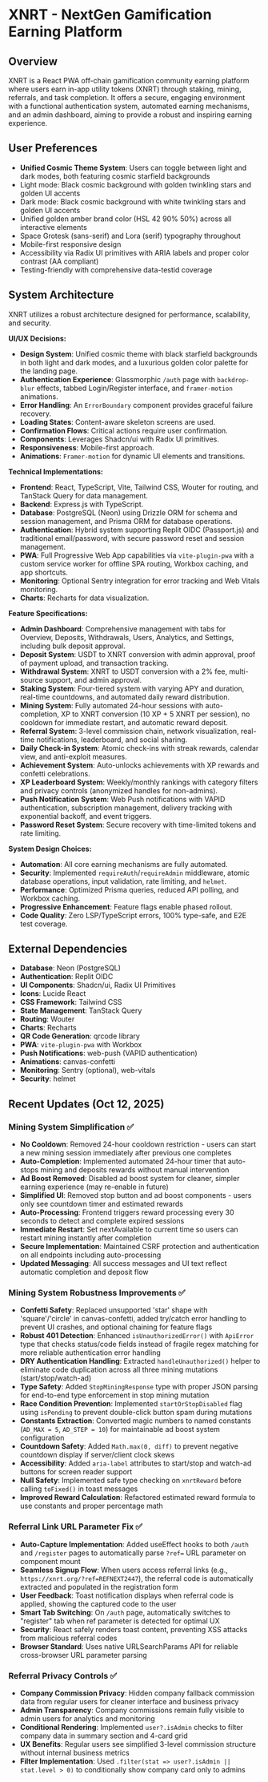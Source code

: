 # XNRT - NextGen Gamification Earning Platform

## Overview
XNRT is a React PWA off-chain gamification community earning platform where users earn in-app utility tokens (XNRT) through staking, mining, referrals, and task completion. It offers a secure, engaging environment with a functional authentication system, automated earning mechanisms, and an admin dashboard, aiming to provide a robust and inspiring earning experience.

## User Preferences
- **Unified Cosmic Theme System**: Users can toggle between light and dark modes, both featuring cosmic starfield backgrounds
- Light mode: Black cosmic background with golden twinkling stars and golden UI accents
- Dark mode: Black cosmic background with white twinkling stars and golden UI accents
- Unified golden amber brand color (HSL 42 90% 50%) across all interactive elements
- Space Grotesk (sans-serif) and Lora (serif) typography throughout
- Mobile-first responsive design
- Accessibility via Radix UI primitives with ARIA labels and proper color contrast (AA compliant)
- Testing-friendly with comprehensive data-testid coverage

## System Architecture
XNRT utilizes a robust architecture designed for performance, scalability, and security.

**UI/UX Decisions:**
- **Design System**: Unified cosmic theme with black starfield backgrounds in both light and dark modes, and a luxurious golden color palette for the landing page.
- **Authentication Experience**: Glassmorphic `/auth` page with `backdrop-blur` effects, tabbed Login/Register interface, and `framer-motion` animations.
- **Error Handling**: An `ErrorBoundary` component provides graceful failure recovery.
- **Loading States**: Content-aware skeleton screens are used.
- **Confirmation Flows**: Critical actions require user confirmation.
- **Components**: Leverages Shadcn/ui with Radix UI primitives.
- **Responsiveness**: Mobile-first approach.
- **Animations**: `Framer-motion` for dynamic UI elements and transitions.

**Technical Implementations:**
- **Frontend**: React, TypeScript, Vite, Tailwind CSS, Wouter for routing, and TanStack Query for data management.
- **Backend**: Express.js with TypeScript.
- **Database**: PostgreSQL (Neon) using Drizzle ORM for schema and session management, and Prisma ORM for database operations.
- **Authentication**: Hybrid system supporting Replit OIDC (Passport.js) and traditional email/password, with secure password reset and session management.
- **PWA**: Full Progressive Web App capabilities via `vite-plugin-pwa` with a custom service worker for offline SPA routing, Workbox caching, and app shortcuts.
- **Monitoring**: Optional Sentry integration for error tracking and Web Vitals monitoring.
- **Charts**: Recharts for data visualization.

**Feature Specifications:**
- **Admin Dashboard**: Comprehensive management with tabs for Overview, Deposits, Withdrawals, Users, Analytics, and Settings, including bulk deposit approval.
- **Deposit System**: USDT to XNRT conversion with admin approval, proof of payment upload, and transaction tracking.
- **Withdrawal System**: XNRT to USDT conversion with a 2% fee, multi-source support, and admin approval.
- **Staking System**: Four-tiered system with varying APY and duration, real-time countdowns, and automated daily reward distribution.
- **Mining System**: Fully automated 24-hour sessions with auto-completion, XP to XNRT conversion (10 XP + 5 XNRT per session), no cooldown for immediate restart, and automatic reward deposit.
- **Referral System**: 3-level commission chain, network visualization, real-time notifications, leaderboard, and social sharing.
- **Daily Check-in System**: Atomic check-ins with streak rewards, calendar view, and anti-exploit measures.
- **Achievement System**: Auto-unlocks achievements with XP rewards and confetti celebrations.
- **XP Leaderboard System**: Weekly/monthly rankings with category filters and privacy controls (anonymized handles for non-admins).
- **Push Notification System**: Web Push notifications with VAPID authentication, subscription management, delivery tracking with exponential backoff, and event triggers.
- **Password Reset System**: Secure recovery with time-limited tokens and rate limiting.

**System Design Choices:**
- **Automation**: All core earning mechanisms are fully automated.
- **Security**: Implemented `requireAuth`/`requireAdmin` middleware, atomic database operations, input validation, rate limiting, and `helmet`.
- **Performance**: Optimized Prisma queries, reduced API polling, and Workbox caching.
- **Progressive Enhancement**: Feature flags enable phased rollout.
- **Code Quality**: Zero LSP/TypeScript errors, 100% type-safe, and E2E test coverage.

## External Dependencies
- **Database**: Neon (PostgreSQL)
- **Authentication**: Replit OIDC
- **UI Components**: Shadcn/ui, Radix UI Primitives
- **Icons**: Lucide React
- **CSS Framework**: Tailwind CSS
- **State Management**: TanStack Query
- **Routing**: Wouter
- **Charts**: Recharts
- **QR Code Generation**: qrcode library
- **PWA**: `vite-plugin-pwa` with Workbox
- **Push Notifications**: web-push (VAPID authentication)
- **Animations**: canvas-confetti
- **Monitoring**: Sentry (optional), web-vitals
- **Security**: helmet

## Recent Updates (Oct 12, 2025)
### Mining System Simplification ✅
- **No Cooldown**: Removed 24-hour cooldown restriction - users can start a new mining session immediately after previous one completes
- **Auto-Completion**: Implemented automated 24-hour timer that auto-stops mining and deposits rewards without manual intervention
- **Ad Boost Removed**: Disabled ad boost system for cleaner, simpler earning experience (may re-enable in future)
- **Simplified UI**: Removed stop button and ad boost components - users only see countdown timer and estimated rewards
- **Auto-Processing**: Frontend triggers reward processing every 30 seconds to detect and complete expired sessions
- **Immediate Restart**: Set nextAvailable to current time so users can restart mining instantly after completion
- **Secure Implementation**: Maintained CSRF protection and authentication on all endpoints including auto-processing
- **Updated Messaging**: All success messages and UI text reflect automatic completion and deposit flow

### Mining System Robustness Improvements ✅
- **Confetti Safety**: Replaced unsupported 'star' shape with 'square'/'circle' in canvas-confetti, added try/catch error handling to prevent UI crashes, and optional chaining for feature flags
- **Robust 401 Detection**: Enhanced `isUnauthorizedError()` with `ApiError` type that checks status/code fields instead of fragile regex matching for more reliable authentication error handling
- **DRY Authentication Handling**: Extracted `handleUnauthorized()` helper to eliminate code duplication across all three mining mutations (start/stop/watch-ad)
- **Type Safety**: Added `StopMiningResponse` type with proper JSON parsing for end-to-end type enforcement in stop mining mutation
- **Race Condition Prevention**: Implemented `startOrStopDisabled` flag using `isPending` to prevent double-click button spam during mutations
- **Constants Extraction**: Converted magic numbers to named constants (`AD_MAX = 5`, `AD_STEP = 10`) for maintainable ad boost system configuration
- **Countdown Safety**: Added `Math.max(0, diff)` to prevent negative countdown display if server/client clock skews
- **Accessibility**: Added `aria-label` attributes to start/stop and watch-ad buttons for screen reader support
- **Null Safety**: Implemented safe type checking on `xnrtReward` before calling `toFixed()` in toast messages
- **Improved Reward Calculation**: Refactored estimated reward formula to use constants and proper percentage math

### Referral Link URL Parameter Fix ✅
- **Auto-Capture Implementation**: Added useEffect hooks to both `/auth` and `/register` pages to automatically parse `?ref=` URL parameter on component mount
- **Seamless Signup Flow**: When users access referral links (e.g., `https://xnrt.org/?ref=REFNEXT2447`), the referral code is automatically extracted and populated in the registration form
- **User Feedback**: Toast notification displays when referral code is applied, showing the captured code to the user
- **Smart Tab Switching**: On `/auth` page, automatically switches to "register" tab when ref parameter is detected for optimal UX
- **Security**: React safely renders toast content, preventing XSS attacks from malicious referral codes
- **Browser Standard**: Uses native URLSearchParams API for reliable cross-browser URL parameter parsing

### Referral Privacy Controls ✅
- **Company Commission Privacy**: Hidden company fallback commission data from regular users for cleaner interface and business privacy
- **Admin Transparency**: Company commissions remain fully visible to admin users for analytics and monitoring
- **Conditional Rendering**: Implemented `user?.isAdmin` checks to filter company data in summary section and 4-card grid
- **UX Benefits**: Regular users see simplified 3-level commission structure without internal business metrics
- **Filter Implementation**: Used `.filter(stat => user?.isAdmin || stat.level > 0)` to conditionally show company card only to admins